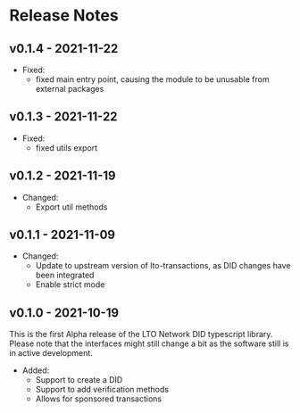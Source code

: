 # Release Notes
## v0.1.4 - 2021-11-22

- Fixed:
  - fixed main entry point, causing the module to be unusable from external packages

## v0.1.3 - 2021-11-22

- Fixed:
  - fixed utils export
  
## v0.1.2 - 2021-11-19

- Changed:
  - Export util methods

## v0.1.1 - 2021-11-09

- Changed:
  - Update to upstream version of lto-transactions, as DID changes have been integrated
  - Enable strict mode

## v0.1.0 - 2021-10-19

This is the first Alpha release of the LTO Network DID typescript library. Please note that the interfaces might still change a bit as the software still is in active development.

- Added:
  * Support to create a DID
  * Support to add verification methods
  * Allows for sponsored transactions

